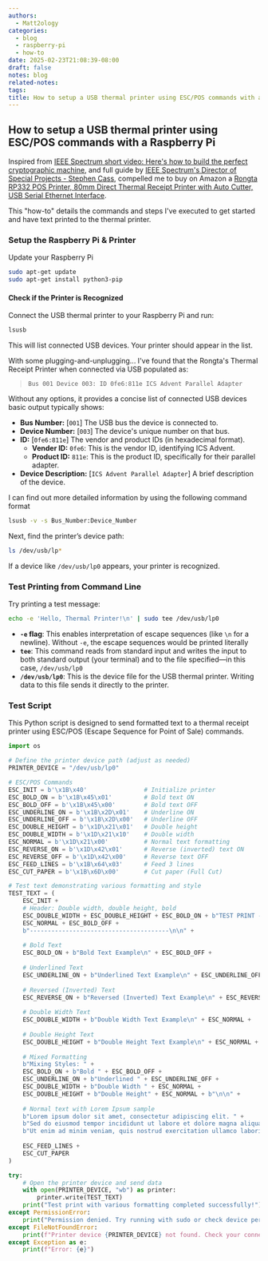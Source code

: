 ```yaml
---
authors:
  - Matt2ology
categories:
  - blog
  - raspberry-pi
  - how-to
date: 2025-02-23T21:08:39-08:00
draft: false
notes: blog
related-notes: 
tags: 
title: How to setup a USB thermal printer using ESC/POS commands with a Raspberry Pi
---
```


## How to setup a USB thermal printer using ESC/POS commands with a Raspberry Pi

<!-- [Propose edits or changes on GitHub](link to GitHub repo of file) -->

Inspired from [IEEE Spectrum short video: Here's how to build the perfect cryptographic machine](https://youtube.com/shorts/Nyf0d2rZQV0?si=GaLDK8N-HZI4nOhX), and full guide by [IEEE Spectrum's Director of Special Projects - Stephen Cass](https://spectrum.ieee.org/diy-one-time-pad-machine), compelled me to buy on Amazon a [Rongta RP332 POS Printer, 80mm Direct Thermal Receipt Printer with Auto Cutter, USB Serial Ethernet Interface](https://a.co/d/1DgqVRx).

This "how-to" details the commands and steps I've executed to get started and have text 
printed to the thermal printer.

### Setup the Raspberry Pi & Printer

Update your Raspberry Pi

```sh
sudo apt-get update
sudo apt-get install python3-pip
```

#### **Check if the Printer is Recognized**

Connect the USB thermal printer to your Raspberry Pi and run:

```bash
lsusb
```

This will list connected USB devices. Your printer should appear in the list.

With some plugging-and-unplugging... I've found that the Rongta's Thermal Receipt Printer
when connected via USB populated as:

> `Bus 001 Device 003: ID 0fe6:811e ICS Advent Parallel Adapter`

Without any options, it provides a concise list of connected USB devices basic output 
typically shows:

- **Bus Number:** \[`001`\] The USB bus the device is connected to.  
- **Device Number:** \[`003`\] The device's unique number on that bus.  
- **ID:** \[`0fe6:811e`\] The vendor and product IDs (in hexadecimal format).
    - **Vender ID:** `0fe6`: This is the vendor ID, identifying ICS Advent.
    - **Product ID:** `811e`: This is the product ID, specifically for their parallel adapter.
- **Device Description:** \[`ICS Advent Parallel Adapter`\] A brief description of the device.

I can find out more detailed information by using the following command format

```bash
lsusb -v -s Bus_Number:Device_Number
```

Next, find the printer’s device path:

```bash
ls /dev/usb/lp*
```

If a device like `/dev/usb/lp0` appears, your printer is recognized.

### Test Printing from Command Line

Try printing a test message:

```bash
echo -e 'Hello, Thermal Printer!\n' | sudo tee /dev/usb/lp0
```

- **`-e` flag**: This enables interpretation of escape sequences (like `\n` for a newline). Without `-e`, the escape sequences would be printed literally
- **`tee`**: This command reads from standard input and writes the input to both standard output (your terminal) and to the file specified—in this case, `/dev/usb/lp0`
- **`/dev/usb/lp0`**: This is the device file for the USB thermal printer. Writing data to this file sends it directly to the printer.

### Test Script

This Python script is designed to send formatted text to a thermal receipt printer using 
ESC/POS (Escape Sequence for Point of Sale) commands.

```python
import os

# Define the printer device path (adjust as needed)
PRINTER_DEVICE = "/dev/usb/lp0"

# ESC/POS Commands
ESC_INIT = b'\x1B\x40'                # Initialize printer
ESC_BOLD_ON = b'\x1B\x45\x01'         # Bold text ON
ESC_BOLD_OFF = b'\x1B\x45\x00'        # Bold text OFF
ESC_UNDERLINE_ON = b'\x1B\x2D\x01'    # Underline ON
ESC_UNDERLINE_OFF = b'\x1B\x2D\x00'   # Underline OFF
ESC_DOUBLE_HEIGHT = b'\x1D\x21\x01'   # Double height
ESC_DOUBLE_WIDTH = b'\x1D\x21\x10'    # Double width
ESC_NORMAL = b'\x1D\x21\x00'          # Normal text formatting
ESC_REVERSE_ON = b'\x1D\x42\x01'      # Reverse (inverted) text ON
ESC_REVERSE_OFF = b'\x1D\x42\x00'     # Reverse text OFF
ESC_FEED_LINES = b'\x1B\x64\x03'      # Feed 3 lines
ESC_CUT_PAPER = b'\x1B\x6D\x00'       # Cut paper (Full Cut)

# Test text demonstrating various formatting and style
TEST_TEXT = (
    ESC_INIT +
    # Header: Double width, double height, bold
    ESC_DOUBLE_WIDTH + ESC_DOUBLE_HEIGHT + ESC_BOLD_ON + b"TEST PRINT - FORMATTING\n" +
    ESC_NORMAL + ESC_BOLD_OFF +
    b"---------------------------------------\n\n" +
    
    # Bold Text
    ESC_BOLD_ON + b"Bold Text Example\n" + ESC_BOLD_OFF +
    
    # Underlined Text
    ESC_UNDERLINE_ON + b"Underlined Text Example\n" + ESC_UNDERLINE_OFF +
    
    # Reversed (Inverted) Text
    ESC_REVERSE_ON + b"Reversed (Inverted) Text Example\n" + ESC_REVERSE_OFF +
    
    # Double Width Text
    ESC_DOUBLE_WIDTH + b"Double Width Text Example\n" + ESC_NORMAL +
    
    # Double Height Text
    ESC_DOUBLE_HEIGHT + b"Double Height Text Example\n" + ESC_NORMAL +
    
    # Mixed Formatting
    b"Mixing Styles: " +
    ESC_BOLD_ON + b"Bold " + ESC_BOLD_OFF +
    ESC_UNDERLINE_ON + b"Underlined " + ESC_UNDERLINE_OFF +
    ESC_DOUBLE_WIDTH + b"Double Width " + ESC_NORMAL +
    ESC_DOUBLE_HEIGHT + b"Double Height" + ESC_NORMAL + b"\n\n" +
    
    # Normal text with Lorem Ipsum sample
    b"Lorem ipsum dolor sit amet, consectetur adipiscing elit. " +
    b"Sed do eiusmod tempor incididunt ut labore et dolore magna aliqua.\n" +
    b"Ut enim ad minim veniam, quis nostrud exercitation ullamco laboris nisi ut aliquip ex ea commodo consequat.\n\n" +
    
    ESC_FEED_LINES +
    ESC_CUT_PAPER
)

try:
    # Open the printer device and send data
    with open(PRINTER_DEVICE, "wb") as printer:
        printer.write(TEST_TEXT)
    print("Test print with various formatting completed successfully!")
except PermissionError:
    print("Permission denied. Try running with sudo or check device permissions.")
except FileNotFoundError:
    print(f"Printer device {PRINTER_DEVICE} not found. Check your connection.")
except Exception as e:
    print(f"Error: {e}")
```

<!-- ## Related blogs -->

<!-- [Related blog post]({{< ref "/post/blog/path_to_file.md" >}}) -->

